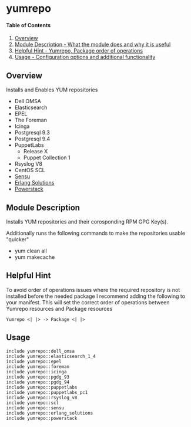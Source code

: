 # yumrepo

#### Table of Contents

1. [Overview](#overview)
2. [Module Description - What the module does and why it is useful](#module-description)
3. [Helpful Hint - Yumrepo, Package order of operations](#helpful-hint)
4. [Usage - Configuration options and additional functionality](#usage)

## Overview

Installs and Enables YUM repositories

 - Dell OMSA
 - Elasticsearch
 - EPEL
 - The Foreman
 - Icinga
 - Postgresql 9.3
 - Postgresql 9.4
 - PuppetLabs
   - Release X
   - Puppet Collection 1
 - Rsyslog V8
 - CentOS SCL
 - [Sensu](https://sensuapp.org)
 - [Erlang Solutions](https://www.erlang-solutions.com/)
 - [Powerstack](http://powerstack.org)

## Module Description

Installs YUM repositories and their corosponding RPM GPG Key(s).

Additionally runs the following commands to make the repositories usable "quicker"
 - yum clean all
 - yum makecache

## Helpful Hint

To avoid order of operations issues where the required repository is not installed before
the needed package I recommend adding the following to your manifest.  This will set the correct
order of operations between Yumrepo resources and Package resources

````
Yumrepo <| |> -> Package <| |>
````

## Usage

````
include yumrepo::dell_omsa
include yumrepo::elasticsearch_1_4
include yumrepo::epel
include yumrepo::foreman
include yumrepo::icinga
include yumrepo::pgdg_93
include yumrepo::pgdg_94
include yumrepo::puppetlabs
include yumrepo::puppetlabs_pc1
include yumrepo::rsyslog_v8
include yumrepo::scl
include yumrepo::sensu
include yumrepo::erlang_solutions
include yumrepo::powerstack
````
